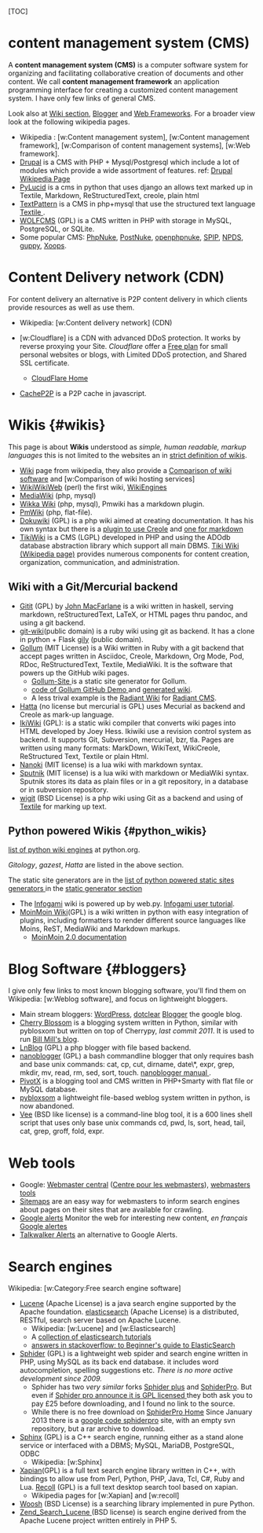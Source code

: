 <!--
.. description:
.. date: 2016-01-26
.. slug: content_management
.. tags:
.. link:
.. book: mzlinux
.. title: Content Management
-->

[TOC]

# content management system (CMS)

A **content management system (CMS)** is a computer software system
for organizing and facilitating collaborative creation of documents
and other content. We call **content management framework** an
application programming interface for creating a customized content
management system. I have only few links of general CMS.

Look also at
[Wiki section](#wikis "Internal reference"),
[Blogger](#bloggers "Internal reference")
and
[Web Frameworks](/node/python_web#web_frameworks "Internal reference").
For a broader view look at the following wikipedia pages.

- Wikipedia :
  [w:Content management system],
  [w:Content management framework],
  [w:Comparison of content management systems],
  [w:Web framework].
- [Drupal](http://www.drupal.org/) is a CMS with PHP +
  Mysql/Postgresql which include a lot of modules which provide a
  wide assortment of features. ref:
  [Drupal Wikipedia Page](http://en.wikipedia.org/wiki/Drupal)
- [PyLucid](http://www.pylucid.org) is a cms in python that uses django an allows
  text marked up in Textile, Markdown, ReStructuredText, creole, plain html
- [TextPattern](http://www.textpattern.com/ "textpattern.com Home")
  is a CMS in php+mysql that use the structured text language
  [Textile
  ](http://textbook.textpattern.net/wiki/index.php?title=Textile).
- [WOLFCMS](http://www.wolfcms.org/) (GPL)
  is a CMS written in PHP with storage in MySQL, PostgreSQL, or SQLite.
- Some popular CMS:
  [PhpNuke](http://phpnuke.org), [PostNuke](http://www.postnuke.com),
  [openphpnuke](http://www.openphpnuke.com/),
  [SPIP](http://www.spip.net/),
  [NPDS](http://www.npds.org/), [guppy](http://www.freeguppy.org/),
  [Xoops](http://www.frxoops.org/).

# Content Delivery network (CDN)
For content delivery an alternative is P2P content delivery in which
clients provide resources as well as use them.

-   Wikipedia: [w:Content delivery network] (CDN)

-   [w:Cloudflare] is a CDN with advanced DDoS protection.
    It works by reverse proxying your Site. _Cloudflare_ offer a
    [Free plan](https://www.cloudflare.com/plans/)
    for small personal websites or
    blogs, with Limited DDoS protection, and Shared SSL certificate.
    -   [CloudFlare Home](https://www.cloudflare.com/)
-   [CacheP2P](http://www.cachep2p.com/) is a P2P cache in javascript.

# Wikis {#wikis}
This page is about **Wikis** understood as
*simple, human readable, markup languages* this is not limited to
the websites an in
[strict definition of wikis](http://en.wikipedia.org/wiki/Wiki).

-   [Wiki](http://en.wikipedia.org/wiki/Wiki) page from wikipedia,
    they also provide a
    [Comparison of wiki software](http://en.wikipedia.org/wiki/Comparison_of_wiki_software)
    and [w:Comparison of wiki hosting services]
-   [WikiWikiWeb](http://c2.com/cgi/wiki?WikiWikiWeb) (perl) the
    first wiki, [WikiEngines](http://c2.com/cgi/wiki?WikiEngines)
-   [MediaWiki](http://www.mediawiki.org/ "mediawiki.org") (php, mysql)
-   [Wikka Wiki](http://wikkawiki.org/HomePage "wikkawiki.org") (php,
    mysql), Pmwiki has a markdown plugin.
-   [PmWiki](http://www.pmwiki.org/ "pmwiki.org") (php, flat-file).
-   [Dokuwiki](https://www.dokuwiki.org/dokuwiki) (GPL)
    is a php wiki aimed at creating documentation. It has his own syntax but
    there is a [plugin to use Creole](http://www.dokuwiki.org/plugin:creole)
    and [one for markdown](http://www.dokuwiki.org/plugin:markdownextra)
-   [TikiWiki](http://tikiwiki.org/) is a CMS (LGPL) developed in
    PHP and using the ADOdb database abstraction library which support
    all main DBMS.
    [Tiki Wiki (Wikipedia page)](http://en.wikipedia.org/wiki/TikiWiki)
    provides numerous components for content creation, organization,
    communication, and administration.

## Wiki with a Git/Mercurial backend
-   [Gitit](https://github.com/jgm/gitit) (GPL) by
    [John MacFarlane](http://johnmacfarlane.net/)
    is a wiki written in haskell, serving markdown,
    reStructuredText, LaTeX, or HTML pages thru pandoc, and using a
    git backend.
-   [git-wiki](http://atonie.org/2008/02/git-wiki)(public domain) is a
    ruby wiki using git as backend. It has a clone in python +
    Flask [gily](https://github.com/nyarla/gily) (public domain).
-   <a name="gollum"></a>[Gollum](https://github.com/gollum/gollum)
    (MIT License) is a Wiki written in Ruby with a git backend that
    accept pages written in Asciidoc, Creole, Markdown, Org Mode, Pod,
    RDoc, ReStructuredText, Textile, MediaWiki.  It is the software
    that powers up the GitHub wiki pages.
    -   [Gollum-Site
        ](/node/static_sites#gollumsite "internal reference")
        is a static site generator for Gollum.
    -   [code of Gollum GitHub Demo
        ](https://github.com/gollum/gollum-demo)
        and [generated wiki](https://github.com/gollum/gollum-demo/wiki).
    -   A less trival example is the
        [Radiant Wiki](https://github.com/radiant/radiant/wiki)
        for [Radiant CMS](http://radiantcms.org/).
-   [Hatta](http://hatta-wiki.org/) (no license but mercurial is GPL)
    uses Mecurial as backend and Creole as mark-up language.
-   [IkiWiki](http://ikiwiki.info/) (GPL): is a static wiki compiler
    that converts wiki pages into HTML developed by Joey Hess.
    Ikiwiki use a revision control system as backend. It supports Git,
    Subversion, mercurial, bzr, tla. Pages are written using many
    formats: MarkDown, WikiText, WikiCreole, ReStructured Text,
    Textile or plain Html.
-   [Nanoki](https://sourceforge.net/projects/nanoki/)
    (MIT license) is a lua wiki with markdown syntax.
-   [Sputnik](http://sputnik.freewisdom.org/)
    (MIT license) is a lua wiki with markdown or MediaWiki syntax.
    Sputnik stores its data as plain files or in a git repository, in a
    database or in subversion repository.
-   [wigit](https://el-tramo.be/wigit/) (BSD License)
    is a php wiki using Git as a backend and using
    of [Textile](http://textile.thresholdstate.com/) for marking up
    text.

## Python powered Wikis {#python_wikis}

[list of python wiki engines](https://wiki.python.org/moin/PythonWikiEngines)
at python.org.

_Gitology_, _gazest_, _Hatta_ are listed in the above section.

The static site generators
are in the [list of python powered static sites generators
](/node/static_sites#python_static_sites_list "internal reference") in the
[static generator section](/node/static_sites "internal reference")

-   The [Infogami](http://infogami.org/) wiki is powered
    up by web.py.
    [Infogami user tutorial](http://openlibrary.org/dev/docs/infogami).
-   [MoinMoin Wiki](http://moinmo.in/)(GPL) is a wiki
    written in python with easy integration of plugins, including
    formatters to render different source languages like
    Moins, ReST, MediaWiki and Markdown markups.
    -   [MoinMoin 2.0 documentation
        ](http://moin-20.readthedocs.io/en/latest/)



# Blog Software {#bloggers}
I give only few links to most known blogging software, you'll find them on
Wikipedia: [w:Weblog software], and focus on lightweight bloggers.

-   Main stream bloggers:
    [WordPress](http://wordpress.org/),
    [dotclear](http://www.dotclear.net/)
    [Blogger](http://www.blogger.com/) the google blog.
-   [Cherry Blossom](http://github.com/llimllib/cherry-blossom)
    is a blogging system written in Python, similar with pyblosxom but
    written on top of Cherrypy, _last commit 2011_. It is used to run
    [Bill Mill's blog](http://billmill.org).
-   [LnBlog](http://lnblog.skepticats.com/)
    (GPL) a php blogger with file based backend.
-   [nanoblogger](http://nanoblogger.sourceforge.net/) (GPL) a bash
    commandline blogger that only requires bash and base unix commands:
    cat, cp, cut, dirname, date\\*, expr, grep, mkdir, mv, read, rm,
    sed, sort, touch.
    [nanoblogger manual
    ](http://nanoblogger.sourceforge.net/docs/nanoblogger.html).
-   [PivotX](http://pivotx.net/) is a blogging tool and CMS written in PHP+Smarty with flat file or MySQL database.
-   [pybloxsom](http://pyblosxom.sourceforge.net/)
    a lightweight file-based weblog system written in python,
    is now abandoned.
-   [Vee](http://www.0x743.com/vee/) (BSD like license)
    is a command-line blog tool, it is a 600 lines shell
    script that uses only base unix commands cd, pwd, ls, sort, head,
    tail, cat, grep, groff, fold, expr.

# Web tools
-   Google: [Webmaster central](http://www.google.com/webmasters/)
    ([Centre pour les webmasters](http://www.google.fr/webmasters/)),
    [webmasters tools](https://www.google.com/webmasters/tools/)
-   [Sitemaps](http://www.sitemaps.org/) are an easy way for webmasters
    to inform search engines about pages on their sites that are
    available for crawling.
-   [Google alerts](https://www.google.com/alerts)
    Monitor the web for interesting new content, _en français_
    [Google alertes](https://www.google.fr/alerts)
-   [Talkwalker Alerts](https://www.talkwalker.com/alerts)
    an alternative to Google Alerts.

# Search engines
Wikipedia: [w:Category:Free search engine software]

-   [Lucene](http://lucene.apache.org/) (Apache License)
    is a java search engine supported by the Apache foundation.
    [elasticsearch](http://www.elasticsearch.org/) (Apache License)
    is a distributed, RESTful,  search server based on Apache Lucene.
    - Wikipedia: [w:Lucene] and [w:Elasticsearch]
    - A [collection of elasticsearch tutorials
      ](http://getelastomer.com/blog/category/elasticsearch-tutorials/)
    - [answers in stackoverflow: to Beginner's guide to
      ElasticSearch
      ](http://stackoverflow.com/questions/11593035/beginners-guide-to-elasticsearch/11767610)
-   [Sphider](http://www.sphider.eu/) (GPL) <a name="sphider"></a>
     is a lightweight web spider and search engine written in PHP,
    using MySQL as its back end database.
    it includes word autocompletion, spelling suggestions etc.
    _There is no more active development since 2009._
    - Sphider has two _very similar_ forks
      [Sphider plus](http://www.sphider-plus.eu/) and
      [SphiderPro](http://www.sphiderpro.eu/). But even if
      [Sphider pro announce it is GPL licensed
      ](http://www.sphiderpro.eu/license/)
      they both ask you to pay £25 before downloading, and I found no
      link to the source.
    - While there is no free download on
      [SphiderPro Home](http://www.sphiderpro.eu/)
      Since January 2013 there is a
     [google code sphiderpro](https://code.google.com/p/sphiderpro/)
      site, with an empty svn repository, but a rar archive to download.
-   [Sphinx](http://sphinxsearch.com/) (GPL)
    is a C++ search engine, running either as a stand alone service or
    interfaced with a DBMS; MySQL, MariaDB, PostgreSQL, ODBC
    - Wikipedia: [w:Sphinx]
-   [Xapian](http://www.xapian.org/)(GPL) is  a full text  search engine
    library  written in  C++, with  bindings to  allow use  from Perl,
    Python, PHP, Java, Tcl, C#, Ruby and Lua.
    [Recoll](http://www.lesbonscomptes.com/recoll/) (GPL) is a full text
    desktop search tool  based on xapian.
    - Wikipedia pages for [w:Xapian] and [w:recoll]
-   [Woosh](https://bitbucket.org/mchaput/whoosh/wiki/Home) (BSD License)
     is a searching library implemented in pure Python.
-   [Zend_Search_Lucene
    ](http://framework.zend.com/manual/1.12/en/zend.search.lucene.html)
    (BSD license)
    is search engine derived from the Apache Lucene project
    written entirely in PHP 5.



<!-- Local Variables: -->
<!-- mode: markdown -->
<!-- ispell-local-dictionary: "english" -->
<!-- End: -->
